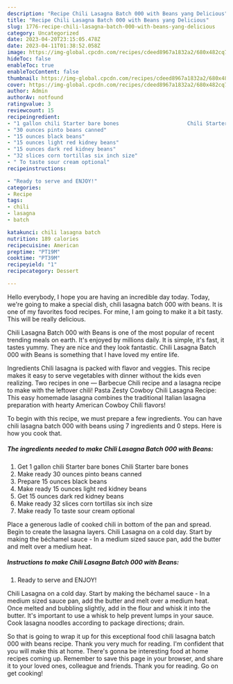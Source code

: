```yaml
---
description: "Recipe Chili Lasagna Batch 000 with Beans yang Delicious"
title: "Recipe Chili Lasagna Batch 000 with Beans yang Delicious"
slug: 1776-recipe-chili-lasagna-batch-000-with-beans-yang-delicious
category: Uncategorized
date: 2023-04-20T23:15:05.478Z
date: 2023-04-11T01:38:52.058Z
image: https://img-global.cpcdn.com/recipes/cdeed8967a1832a2/680x482cq70/chili-lasagna-batch-000-with-beans-recipe-main-photo.jpg
hideToc: false
enableToc: true
enableTocContent: false
thumbnail: https://img-global.cpcdn.com/recipes/cdeed8967a1832a2/680x482cq70/chili-lasagna-batch-000-with-beans-recipe-main-photo.jpg
cover: https://img-global.cpcdn.com/recipes/cdeed8967a1832a2/680x482cq70/chili-lasagna-batch-000-with-beans-recipe-main-photo.jpg
author: Admin
authorAv: notfound
ratingvalue: 3
reviewcount: 15
recipeingredient:
- "1 gallon chili Starter bare bones                      Chili Starter bare bones"
- "30 ounces pinto beans canned"
- "15 ounces black beans"
- "15 ounces light red kidney beans"
- "15 ounces dark red kidney beans"
- "32 slices corn tortillas six inch size"
- " To taste sour cream optional"
recipeinstructions:

- "Ready to serve and ENJOY!"
categories:
- Recipe
tags:
- chili
- lasagna
- batch

katakunci: chili lasagna batch 
nutrition: 189 calories
recipecuisine: American
preptime: "PT19M"
cooktime: "PT39M"
recipeyield: "1"
recipecategory: Dessert

---
```



Hello everybody, I hope you are having an incredible day today. Today, we're going to make a special dish, chili lasagna batch 000 with beans. It is one of my favorites food recipes. For mine, I am going to make it a bit tasty. This will be really delicious.

Chili Lasagna Batch 000 with Beans is one of the most popular of recent trending meals on earth. It's enjoyed by millions daily. It is simple, it's fast, it tastes yummy. They are nice and they look fantastic. Chili Lasagna Batch 000 with Beans is something that I have loved my entire life.

Ingredients Chili lasagna is packed with flavor and veggies. This recipe makes it easy to serve vegetables with dinner without the kids even realizing. Two recipes in one — Barbecue Chili recipe and a lasagna recipe to make with the leftover chili! Pasta Zesty Cowboy Chili Lasagna Recipe: This easy homemade lasagna combines the traditional Italian lasagna preparation with hearty American Cowboy Chili flavors!


To begin with this recipe, we must prepare a few ingredients. You can have chili lasagna batch 000 with beans using 7 ingredients and 0 steps. Here is how you cook that.

<!--inarticleads1-->

##### The ingredients needed to make Chili Lasagna Batch 000 with Beans:

1. Get 1 gallon chili Starter bare bones                      Chili Starter bare bones
1. Make ready 30 ounces pinto beans canned
1. Prepare 15 ounces black beans
1. Make ready 15 ounces light red kidney beans
1. Get 15 ounces dark red kidney beans
1. Make ready 32 slices corn tortillas six inch size
1. Make ready  To taste sour cream optional


Place a generous ladle of cooked chili in bottom of the pan and spread. Begin to create the lasagna layers. Chili Lasagna on a cold day. Start by making the béchamel sauce - In a medium sized sauce pan, add the butter and melt over a medium heat. 

<!--inarticleads2-->

##### Instructions to make Chili Lasagna Batch 000 with Beans:


1. Ready to serve and ENJOY!

Chili Lasagna on a cold day. Start by making the béchamel sauce - In a medium sized sauce pan, add the butter and melt over a medium heat. Once melted and bubbling slightly, add in the flour and whisk it into the butter. It&#39;s important to use a whisk to help prevent lumps in your sauce. Cook lasagna noodles according to package directions; drain. 

So that is going to wrap it up for this exceptional food chili lasagna batch 000 with beans recipe. Thank you very much for reading. I'm confident that you will make this at home. There's gonna be interesting food at home recipes coming up. Remember to save this page in your browser, and share it to your loved ones, colleague and friends. Thank you for reading. Go on get cooking!
